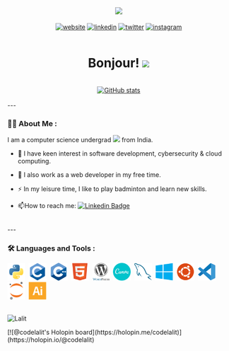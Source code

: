<div id="header" align="center">
  <img src="https://media.giphy.com/media/QssGEmpkyEOhBCb7e1/giphy.gif" width="100"/>
</div>
<br>
<div id="badges" align="center">
  <a href = "https://www.codelalit.me"><img src="https://img.shields.io/badge/website-000000?style=for-the-badge&logo=About.me&logoColor=white" alt="website"/></a>
  <a href = "https://www.linkedin.com/in/codelalit/"><img src="https://img.shields.io/badge/LinkedIn-0077B5?style=for-the-badge&logo=linkedin&logoColor=white" alt="linkedin"/></a>
  <a href = "https://twitter.com/codelalit"><img src="https://img.shields.io/badge/Twitter-1DA1F2?style=for-the-badge&logo=twitter&logoColor=white" alt="twitter"/></a>
  <a href = "https://www.instagram.com/codelalit/"><img src="https://img.shields.io/badge/Instagram-E4405F?style=for-the-badge&logo=instagram&logoColor=white" alt="instagram"/></a>
</div>
<br>
<h1 align = "center">
  Bonjour!
  <img src="https://media.giphy.com/media/hvRJCLFzcasrR4ia7z/giphy.gif" width="30px"/>
</h1>
<br>
<div align = "center">
  <a href = "https://github.com/codelalit007/">
  <img src="https://github-readme-stats.vercel.app/api?username=CodeLalit007&show_icons=true&count_private=true&hide_title=true&include_all_commits=true&theme=react" alt="GitHub stats"  height="200px"/></a>
</div>
<br>
---

### :man_technologist: About Me :
I am a computer science undergrad <img src="https://media.giphy.com/media/WUlplcMpOCEmTGBtBW/giphy.gif" width="30"> from India.
- :telescope: I have keen interest in software development, cybersecurity & cloud computing.

- :seedling: I also work as a web developer in my free time.

- :zap: In my leisure time, I like to play badminton and learn new skills.

- :mailbox:How to reach me: [![Linkedin Badge](https://img.shields.io/badge/-lalit-blue?style=flat&logo=Linkedin&logoColor=white)](https://www.linkedin.com/in/codelalit/)
<br>
---

### :hammer_and_wrench: Languages and Tools :
<div>
  <img src="https://github.com/devicons/devicon/blob/master/icons/python/python-original.svg" title="Python" alt="java" width="40" height="40"/>&nbsp;
  <img src="https://github.com/devicons/devicon/blob/master/icons/c/c-original.svg" title="C" alt="java" width="40" height="40"/>&nbsp;
  <img src="https://github.com/devicons/devicon/blob/master/icons/cplusplus/cplusplus-original.svg" title="C++" alt="cpp" width="40" height="40"/>&nbsp;
  <img src="https://github.com/devicons/devicon/blob/master/icons/html5/html5-original.svg" title="HTML" alt="html" width="40" height="40"/>&nbsp;
  <img src="https://github.com/devicons/devicon/blob/master/icons/wordpress/wordpress-original.svg" title="WordPress" alt="wp" width="40" height="40"/>&nbsp;
  <img src="https://github.com/devicons/devicon/blob/master/icons/canva/canva-original.svg" title="Canva" alt="canva" width="40" height="40"/>&nbsp;
  <img src="https://github.com/devicons/devicon/blob/master/icons/mysql/mysql-original.svg" title="MySQL" alt="sql" width="40" height="40"/>&nbsp;
  <img src="https://github.com/devicons/devicon/blob/master/icons/windows8/windows8-original.svg" title="Windows" alt="win" width="40" height="40"/>&nbsp;
  <img src="https://github.com/devicons/devicon/blob/master/icons/ubuntu/ubuntu-plain.svg" title="Linux" alt="linux" width="40" height="40"/>&nbsp;
  <img src="https://github.com/devicons/devicon/blob/master/icons/vscode/vscode-original.svg" title="VSCode" alt="vscode" width="40" height="40"/>&nbsp;
  <img src="https://github.com/devicons/devicon/blob/master/icons/jupyter/jupyter-original.svg" title="Jupyter" alt="jupyter" width="40" height="40"/>&nbsp;
  <img src="https://github.com/devicons/devicon/blob/master/icons/illustrator/illustrator-plain.svg" title="Illustrator" alt="illustrator" width="40" height="40"/>&nbsp;
</div>
<br>
<p align="left"> <img src="https://komarev.com/ghpvc/?username=codelalit007&label=Profile%20views&color=0e75b6&style=flat" alt="Lalit" /> </p>
<div>
[![@codelalit's Holopin board](https://holopin.me/codelalit)](https://holopin.io/@codelalit)<div>
